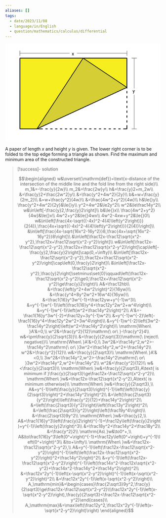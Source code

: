 ```yaml
---
aliases: []
tags:
  - date/2023/11/08
  - language/in/English
  - question/mathematics/calculus/differential
---
```


![figure](attachments/2023-11-08T112322.634+0800.png)

A paper of length $x$ and height $y$ is given. The lower right corner is to be folded to the top edge forming a triangle as shown. Find the maximum and minimum area of the constructed triangle.

> [!success]- solution
>
> $$\begin{aligned}
> w&\overset{\mathrm{def}}=\text{x-distance of the intersection of the middle line and the fold line from the right side}\\
> m_1&=-\frac{y}{2w}\\
> m_2&=\frac{2w}y\\
> h&=\frac{y}2+m_2w\\
> &=\frac{y}2+\frac{2w^2}y\\
> &=\frac{y^2+4w^2}{2y}\\
> b&=w+\frac{y}{2m_2}\\
> &=w+\frac{y^2}{4w}\\
> &=\frac{4w^2+y^2}{4w}\\
> h&\le{}y\\
> \frac{y^2+4w^2}{2y}&\le{}y\\
> y^2+4w^2&\le2y^2\\
> w^2&\le\frac14y^2\\
> w&\in\left[-\frac{y}2,\frac{y}2\right]\\
> b&\le{}x\\
> \frac{4w^2+y^2}{4w}&\le{}x\\
> 4w^2+y^2&\le{}4wx\\
> 4w^2-4xw+y^2&\le{}0\\
> w&\in\left[\frac{4x-\sqrt{(-4x)^2-4(4)\left(y^2\right)}}{2(4)},\frac{4x+\sqrt{(-4x)^2-4(4)\left(y^2\right)}}{2(4)}\right]\\
> &\in\left[\frac{4x-\sqrt{16x^2-16y^2}}8,\frac{4x+\sqrt{16x^2-16y^2}}8\right]\\
> &\in\left[\frac12x-\frac12\sqrt{x^2-y^2},\frac12x+\frac12\sqrt{x^2-y^2}\right]\\
> w&\in\left[\frac12x-\frac12\sqrt{x^2-y^2},\frac12x+\frac12\sqrt{x^2-y^2}\right]\cap\left[-\frac{y}2,\frac{y}2\right]\cap(0,+\infty)\\
> &\in\left[\frac12x-\frac12\sqrt{x^2-y^2},\frac12x+\frac12\sqrt{x^2-y^2}\right]\cap\left(0,\frac{y}2\right]\\
> &\in\left[\frac12x-\frac12\sqrt{x^2-y^2},\frac{y}2\right]\setminus\set{0}\qquad\left(\frac12x-\frac12\sqrt{x^2-y^2}\ge0,\frac12x+\frac12\sqrt{x^2-y^2}\ge\frac{y}2\right)\\
> A&=\frac12hb\\
> &=\frac{\left(y^2+4w^2\right)^2}{16yw}\\
> &=\frac{y^4+8y^2w^2+16w^4}{16yw}\\
> &=\frac1{16}y^3w^{-1}+\frac12yw+y^{-1}w^3\\
> &=y^{-1}w^{-1}\left(\frac1{16}y^4+\frac12y^2w^2+w^4\right)\\
> &=y^{-1}w^{-1}\left(w^2+\frac14y^2\right)^2\\
> A'&=-\frac1{16}y^3w^{-2}+\frac12y+3y^{-1}w^2\\
> &=y^{-1}w^{-2}\left(-\frac1{16}y^4+\frac12y^2w^2+3w^4\right)\\
> &=y^{-1}w^{-2}\left(3w^2-\frac14y^2\right)\left(w^2+\frac14y^2\right)\\
> \mathrm{When\ }A'&=0,\\
> w^2&=\frac{y^2}{12}\mathrm{\ or\ }-\frac{y^2}4\\
> w&=\pm\frac{y}{2\sqrt{3}}\\
> &=\frac{y}{2\sqrt{3}}\mathrm{\ (reject\ negative)}\\
> \mathrm{When\ }A'&>0,\\
> 3w^2&>\frac14y^2,w^2>-\frac14y^2\mathrm{\ or\ }3w^2<\frac14y^2,w^2<-\frac14y^2\\
> w^2&>\frac{y^2}{12}\\
> w&>\frac{y}{2\sqrt3}\\
> \mathrm{When\ }A'&<0,\\
> 3w^2&<\frac14y^2,w^2>-\frac14y^2\mathrm{\ or\ }3w^2>\frac14y^2,w^2<-\frac14y^2\\
> w^2&<\frac{y^2}{12}\\
> w&<\frac{y}{2\sqrt3}\\
> \mathrm{When\ }w&=\frac{y}{2\sqrt3},A\text{ is minimum if }\frac{y}{2\sqrt3}\ge\frac12x-\frac12\sqrt{x^2-y^2}\\
> \mathrm{When\ }w&=\frac12x-\frac12\sqrt{x^2-y^2},A\text{ is minimum otherwise}\\
> \mathrm{When\ }w&=\frac{y}{2\sqrt3},\\
> A&=y^{-1}\left(\frac{y}{2\sqrt3}\right)^{-1}\left(\left(\frac{y}{2\sqrt3}\right)^2+\frac14y^2\right)^2\\
> &=\left(\frac{2\sqrt3}{y^2}\right)\left(\frac{y^2}{12}+\frac14y^2\right)^2\\
> &=\left(\frac{2\sqrt3}{y^2}\right)\left(\frac13y^2\right)^2\\
> &=\left(\frac{2\sqrt3}{y^2}\right)\left(\frac19y^4\right)\\
> &=\frac{2\sqrt3}9y^2\\
> \mathrm{When\ }w&=\frac{y}2,\\
> A&=\frac1{16}y^3\left(\frac{y}2\right)^{-1}+\frac12y\left(\frac{y}2\right)+y^{-1}\left(\frac{y}2\right)^3\\
> &=\frac18y^2+\frac14y^2+\frac18y^2\\
> &=\frac{y^2}2\\
> \mathrm{As\ }w&\to0^+,\\
> A&\to\frac1{16}y^3\left(0^+\right)^{-1}+\frac12y\left(0^+\right)+y^{-1}\left(0^+\right)^3\\
> &\to+\infty\\
> \mathrm{When\ }w&=\frac12x-\frac12\sqrt{x^2-y^2},\\
> A&=y^{-1}\left(\frac12x-\frac12\sqrt{x^2-y^2}\right)^{-1}\left(\left(\frac12x-\frac12\sqrt{x^2-y^2}\right)^2+\frac14y^2\right)^2\\
> &=y^{-1}\left(\frac12x-\frac12\sqrt{x^2-y^2}\right)^{-1}\left(\frac14x^2-\frac12x\sqrt{x^2-y^2}+\frac14x^2-\frac14y^2+\frac14y^2\right)^2\\
> &=\frac12x^2y^{-1}\left(x-\sqrt{x^2-y^2}\right)^{-1}\left(x-\sqrt{x^2-y^2}\right)^2\\
> &=\frac12x^2y^{-1}\left(x-\sqrt{x^2-y^2}\right)\\
> A_\mathrm{min}&=\begin{cases}\frac{2\sqrt3}9y^2,\frac{y}{2\sqrt3}\ge\frac12x-\frac12\sqrt{x^2-y^2}\\\frac12x^2y^{-1}\left(x-\sqrt{x^2-y^2}\right),\frac{y}{2\sqrt3}<\frac12x-\frac12\sqrt{x^2-y^2}\end{cases}\\
> A_\mathrm{max}&=\max\left(\frac12y^2,\frac12x^2y^{-1}\left(x-\sqrt{x^2-y^2}\right)\right)
> \end{aligned}$$
